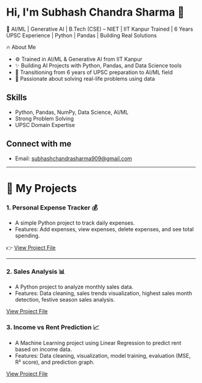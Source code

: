 # Hi, I'm Subhash Chandra Sharma 👋

🚀 AI/ML | Generative AI | B.Tech (CSE) – NIET | IIT Kanpur Trained | 6 Years UPSC Experience | Python | Pandas | Building Real Solutions

🔥 About Me
- ⚙️ Trained in AI/ML & Generative AI from IIT Kanpur
- ✨ Building AI Projects with Python, Pandas, and Data Science tools
- 🎯 Transitioning from 6 years of UPSC preparation to AI/ML field
- 🚀 Passionate about solving real-life problems using data

## Skills
- Python, Pandas, NumPy, Data Science, AI/ML
- Strong Problem Solving
- UPSC Domain Expertise

## Connect with me
- Email: subhashchandrasharma909@gmail.com

---

# 📂 My Projects

### 1. Personal Expense Tracker 💰
- A simple Python project to track daily expenses.
- Features: Add expenses, view expenses, delete expenses, and see total spending.

👉 [View Project File](./PERSONAL_EXPENSE_TRACKER.py)

---

### 2. Sales Analysis 📊
- A Python project to analyze monthly sales data.
- Features: Data cleaning, sales trends visualization, highest sales month detection, festive season sales analysis.

[View Project File](./Sales_Analysis_Project.ipynb)

### 3. Income vs Rent Prediction 📈
- A Machine Learning project using Linear Regression to predict rent based on income data.
- Features: Data cleaning, visualization, model training, evaluation (MSE, R² score), and prediction graph.

[View Project File](./INCOME_RENT_PREDICTION.ipynb)



  



<!--
**subbhaaash/subbhaaash** is a ✨ _special_ ✨ repository because its `README.md` (this file) appears on your GitHub profile.

Here are some ideas to get you started:

- 🔭 I’m currently working on ...
- 🌱 I’m currently learning ...
- 👯 I’m looking to collaborate on ...
- 🤔 I’m looking for help with ...
- 💬 Ask me about ...
- 📫 How to reach me: ...
- 😄 Pronouns: ...
- ⚡ Fun fact: ...
-->
